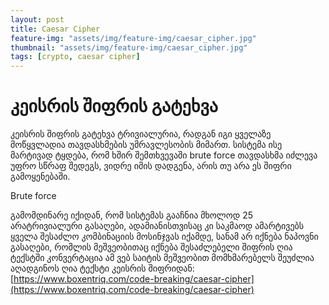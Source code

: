 ```yaml
---
layout: post
title: Caesar Cipher
feature-img: "assets/img/feature-img/caesar_cipher.jpg"
thumbnail: "assets/img/feature-img/caesar_cipher.jpg"
tags: [crypto, caesar cipher]
---
```


# კეისრის შიფრის გატეხვა

კეისრის შიფრის გატეხვა ტრივიალურია, რადგან იგი ყველაზე მოწყვლადია თავდასხმების უმრავლესობის მიმართ. სისტემა ისე მარტივად ტყდება, რომ ხშირ შემთხვევაში brute force თავდასხმა იძლევა უფრო სწრაფ შედეგს, ვიდრე იმის დადგენა, არის თუ არა ეს შიფრი გამოყენებაში.

Brute force

გამომდინარე იქიდან, რომ სისტემას გააჩნია მხოლოდ 25 არატრივიალური გასაღები, ადამიანისთვისაც კი საკმაოდ ამარტივებს ყველა შესაძლო კომბინაციის მოსინჯვას იქამდე, სანამ არ იქნება ნაპოვნი გასაღები, რომლის მეშვეობითაც იქნება შესაძლებელი შიფრის ღია ტექსტში კონვერტაცია
ამ ვებ საიტის მეშვეობით მომხმარებელს შეუძლია აღადგინოს ღია ტექსტი კეისრის შიფრიდან: [https://www.boxentriq.com/code-breaking/caesar-cipher](https://www.boxentriq.com/code-breaking/caesar-cipher)

